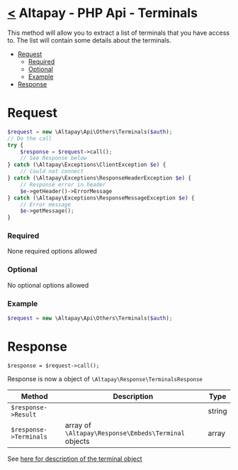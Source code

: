 [<](../index.md) Altapay - PHP Api - Terminals
===========================================

This method will allow you to extract a list of terminals that you have access to. The list will contain some details about the terminals.

- [Request](#request)
    + [Required](#required)
    + [Optional](#optional)
    + [Example](#example)
- [Response](#response)

# Request

```php
$request = new \Altapay\Api\Others\Terminals($auth);
// Do the call
try {
    $response = $request->call();
    // See Response below
} catch (\Altapay\Exceptions\ClientException $e) {
    // Could not connect
} catch (\Altapay\Exceptions\ResponseHeaderException $e) {
    // Response error in header
    $e->getHeader()->ErrorMessage
} catch (\Altapay\Exceptions\ResponseMessageException $e) {
    // Error message
    $e->getMessage();
}
```

### Required

None required options allowed

### Optional

No optional options allowed

### Example

```php
$request = new \Altapay\Api\Others\Terminals($auth);
```

# Response

```
$response = $request->call();
```

Response is now a object of `\Altapay\Response\TerminalsResponse`

| Method  | Description | Type |
|---|---|---|
| `$response->Result` | | string
| `$response->Terminals` | array of `\Altapay\Response\Embeds\Terminal` objects | array

See [here for description of the terminal object](../types/terminal.md)
